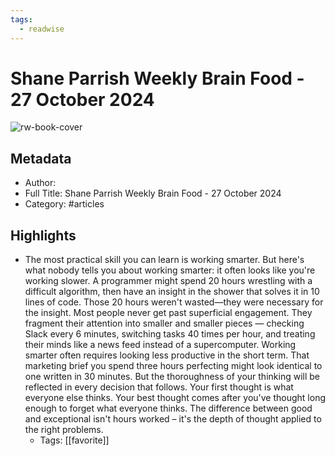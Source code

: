 ```yaml
---
tags:
  - readwise
---
```


# Shane Parrish Weekly Brain Food - 27 October 2024

![rw-book-cover](https://readwise-assets.s3.amazonaws.com/static/images/default-book-icon-9.63dbe834380e.png)

## Metadata
- Author: 
- Full Title: Shane Parrish Weekly Brain Food - 27 October 2024
- Category: #articles

## Highlights
- The most practical skill you can learn is working smarter. But here's what nobody tells you about working smarter: it often looks like you're working slower.
  A programmer might spend 20 hours wrestling with a difficult algorithm, then have an insight in the shower that solves it in 10 lines of code. Those 20 hours weren't wasted—they were necessary for the insight.
  Most people never get past superficial engagement. They fragment their attention into smaller and smaller pieces — checking Slack every 6 minutes, switching tasks 40 times per hour, and treating their minds like a news feed instead of a supercomputer.
  Working smarter often requires looking less productive in the short term. That marketing brief you spend three hours perfecting might look identical to one written in 30 minutes. But the thoroughness of your thinking will be reflected in every decision that follows.
  Your first thought is what everyone else thinks. Your best thought comes after you've thought long enough to forget what everyone thinks. The difference between good and exceptional isn't hours worked – it's the depth of thought applied to the right problems.
    - Tags: [[favorite]]

